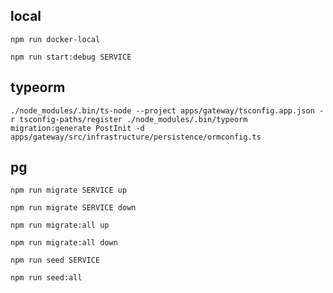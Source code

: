 ## local
```npm run docker-local```

```npm run start:debug SERVICE```


## typeorm
```./node_modules/.bin/ts-node --project apps/gateway/tsconfig.app.json -r tsconfig-paths/register ./node_modules/.bin/typeorm migration:generate PostInit -d apps/gateway/src/infrastructure/persistence/ormconfig.ts```


## pg
```npm run migrate SERVICE up```

```npm run migrate SERVICE down```

```npm run migrate:all up```

```npm run migrate:all down```

```npm run seed SERVICE```

```npm run seed:all```
